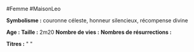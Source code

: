 #Femme #MaisonLeo

**Symbolisme :** couronne céleste, honneur silencieux, récompense divine

**Age :**
**Taille :** 2m20
**Nombre de vies :**
**Nombres de résurrections :**

**Titres :** 
"
"

